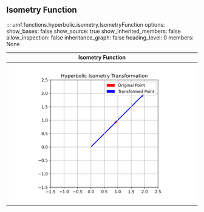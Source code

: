 ## Isometry Function

<!-- prettier-ignore -->
::: umf.functions.hyperbolic.isometry.IsometryFunction
    options:
        show_bases: false
        show_source: true
        show_inherited_members: false
        allow_inspection: false
        inheritance_graph: false
        heading_level: 0
        members: None

|                      Isometry Function                       |
| :----------------------------------------------------------: |
| ![AngleFunction](../../../extra/images/IsometryFunction.png) |
